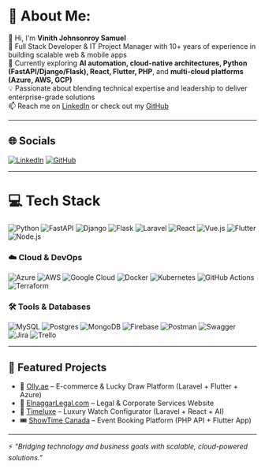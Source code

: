 # 💫 About Me:
👋 Hi, I'm **Vinith Johnsonroy Samuel**  
🚀 Full Stack Developer & IT Project Manager with 10+ years of experience in building scalable web & mobile apps  
🌱 Currently exploring **AI automation, cloud-native architectures, Python (FastAPI/Django/Flask), React, Flutter, PHP**, and **multi-cloud platforms (Azure, AWS, GCP)**  
💡 Passionate about blending technical expertise and leadership to deliver enterprise-grade solutions  
📫 Reach me on [LinkedIn](https://www.linkedin.com/in/vinith-samuel/) or check out my [GitHub](https://github.com/vinithjsamuel)

---

## 🌐 Socials
[![LinkedIn](https://img.shields.io/badge/LinkedIn-%230077B5.svg?logo=linkedin&logoColor=white)](https://linkedin.com/in/vinith-samuel) 
[![GitHub](https://img.shields.io/badge/GitHub-100000.svg?logo=github&logoColor=white)](https://github.com/vinithjsamuel)

---

# 💻 Tech Stack
![Python](https://img.shields.io/badge/python-%233776AB.svg?style=flat&logo=python&logoColor=white)
![FastAPI](https://img.shields.io/badge/FastAPI-009688?style=flat&logo=fastapi&logoColor=white)
![Django](https://img.shields.io/badge/django-%23092E20.svg?style=flat&logo=django&logoColor=white)
![Flask](https://img.shields.io/badge/flask-%23000.svg?style=flat&logo=flask&logoColor=white)
![Laravel](https://img.shields.io/badge/laravel-%23FF2D20.svg?style=flat&logo=laravel&logoColor=white)
![React](https://img.shields.io/badge/react-%2320232a.svg?style=flat&logo=react&logoColor=%2361DAFB)
![Vue.js](https://img.shields.io/badge/vuejs-%2335495e.svg?style=flat&logo=vue.js&logoColor=%234FC08D)
![Flutter](https://img.shields.io/badge/Flutter-%2302569B.svg?style=flat&logo=flutter&logoColor=white)
![Node.js](https://img.shields.io/badge/node.js-6DA55F?style=flat&logo=node.js&logoColor=white)

### ☁️ Cloud & DevOps
![Azure](https://img.shields.io/badge/azure-%230072C6.svg?style=flat&logo=microsoft-azure&logoColor=white)
![AWS](https://img.shields.io/badge/AWS-%23FF9900.svg?style=flat&logo=amazon-aws&logoColor=white)
![Google Cloud](https://img.shields.io/badge/Google%20Cloud-%234285F4.svg?style=flat&logo=google-cloud&logoColor=white)
![Docker](https://img.shields.io/badge/docker-%230db7ed.svg?style=flat&logo=docker&logoColor=white)
![Kubernetes](https://img.shields.io/badge/kubernetes-%23326ce5.svg?style=flat&logo=kubernetes&logoColor=white)
![GitHub Actions](https://img.shields.io/badge/github%20actions-%232088FF.svg?style=flat&logo=githubactions&logoColor=white)
![Terraform](https://img.shields.io/badge/terraform-%235835CC.svg?style=flat&logo=terraform&logoColor=white)

### 🛠️ Tools & Databases
![MySQL](https://img.shields.io/badge/mysql-%2300f.svg?style=flat&logo=mysql&logoColor=white)
![Postgres](https://img.shields.io/badge/postgres-%23316192.svg?style=flat&logo=postgresql&logoColor=white)
![MongoDB](https://img.shields.io/badge/MongoDB-%2347A248.svg?style=flat&logo=mongodb&logoColor=white)
![Firebase](https://img.shields.io/badge/firebase-%23039BE5.svg?style=flat&logo=firebase)
![Postman](https://img.shields.io/badge/Postman-FF6C37?style=flat&logo=postman&logoColor=white)
![Swagger](https://img.shields.io/badge/-Swagger-%23Clojure?style=flat&logo=swagger&logoColor=white)
![Jira](https://img.shields.io/badge/jira-%230A0FFF.svg?style=flat&logo=jira&logoColor=white)
![Trello](https://img.shields.io/badge/Trello-%23026AA7.svg?style=flat&logo=Trello&logoColor=white)

---

## 🚀 Featured Projects
- 🛒 [Olly.ae](https://olly.ae) – E-commerce & Lucky Draw Platform (Laravel + Flutter + Azure)  
- 🏥 [ElnaggarLegal.com](https://elnaggarlegal.com) – Legal & Corporate Services Website  
- 💎 [Timeluxe](#) – Luxury Watch Configurator (Laravel + React + AI)  
- 🎟️ [ShowTime Canada](#) – Event Booking Platform (PHP API + Flutter App)  

---

⚡ *“Bridging technology and business goals with scalable, cloud-powered solutions.”*
